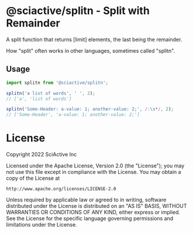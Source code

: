 # @sciactive/splitn - Split with Remainder

A split function that returns [limit] elements, the last being the remainder.

How "split" often works in other languages, sometimes called "splitn".

## Usage

```ts
import splitn from '@sciactive/splitn';

splitn('a list of words', ' ', 2);
// ['a', 'list of words']

splitn('Some-Header: a-value: 1; another-value: 2;', /:\s*/, 2);
// ['Some-Header', 'a-value: 1; another-value: 2;']
```

# License

Copyright 2022 SciActive Inc

Licensed under the Apache License, Version 2.0 (the "License");
you may not use this file except in compliance with the License.
You may obtain a copy of the License at

    http://www.apache.org/licenses/LICENSE-2.0

Unless required by applicable law or agreed to in writing, software
distributed under the License is distributed on an "AS IS" BASIS,
WITHOUT WARRANTIES OR CONDITIONS OF ANY KIND, either express or implied.
See the License for the specific language governing permissions and
limitations under the License.
